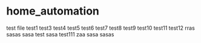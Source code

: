 # home_automation
test file
test1
test3
test4
test5
test6
test7
test8
test9
test10
test11
test12
rras
sasas
sasa
test
sasa
test111
zaa
sasa
sasas
